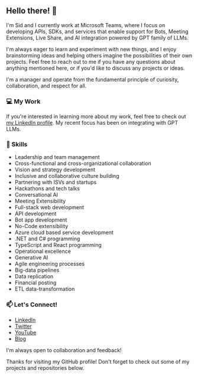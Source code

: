## Hello there! 👋

I'm Sid and I currently work at Microsoft Teams, where I focus on developing APIs, SDKs, and services that enable support for Bots, Meeting Extensions, Live Share, and AI integration powered by GPT family of LLMs.

I'm always eager to learn and experiment with new things, and I enjoy brainstorming ideas and helping others imagine the possibilities of their own projects. Feel free to reach out to me if you have any questions about anything mentioned here, or if you'd like to discuss any projects or ideas.

I'm a manager and operate from the fundamental principle of curiosity, collaboration, and respect for all.

### 💻 My Work

If you're interested in learning more about my work, feel free to check out [my LinkedIn profile](https://www.linkedin.com/in/siduppal/). 
My recent focus has been on integrating with GPT LLMs.

### 🌟 Skills

- Leadership and team management
- Cross-functional and cross-organizational collaboration
- Vision and strategy development
- Inclusive and collaborative culture building
- Partnering with ISVs and startups
- Hackathons and tech talks
- Conversational AI
- Meeting Extensibility
- Full-stack web development
- API development
- Bot app development
- No-Code extensibility
- Azure cloud based service development
- .NET and C# programming
- TypeScript and React programming
- Operational excellence
- Generative AI
- Agile engineering processes
- Big-data pipelines
- Data replication
- Financial posting
- ETL data-transformation

### 📫 Let's Connect!
- [LinkedIn](https://www.linkedin.com/in/siduppal/)
- [Twitter](https://twitter.com/upster)
- [YouTube](https://www.youtube.com/@siduppal/videos)
- [Blog](https://blog.somecreativity.com)

I'm always open to collaboration and feedback!

Thanks for visiting my GitHub profile! Don't forget to check out some of my projects and repositories below.
